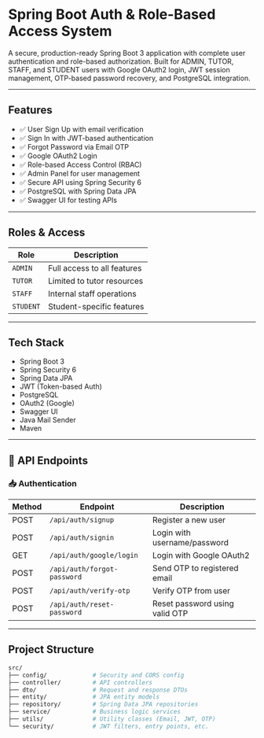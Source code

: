 # Spring Boot Auth & Role-Based Access System

A secure, production-ready Spring Boot 3 application with complete user authentication and role-based authorization. Built for ADMIN, TUTOR, STAFF, and STUDENT users with Google OAuth2 login, JWT session management, OTP-based password recovery, and PostgreSQL integration.

---

## Features

- ✅ User Sign Up with email verification
- ✅ Sign In with JWT-based authentication
- ✅ Forgot Password via Email OTP
- ✅ Google OAuth2 Login
- ✅ Role-based Access Control (RBAC)
- ✅ Admin Panel for user management
- ✅ Secure API using Spring Security 6
- ✅ PostgreSQL with Spring Data JPA
- ✅ Swagger UI for testing APIs

---

## Roles & Access

| Role     | Description                 |
|----------|-----------------------------|
| `ADMIN`  | Full access to all features |
| `TUTOR`  | Limited to tutor resources  |
| `STAFF`  | Internal staff operations   |
| `STUDENT`| Student-specific features   |

---

## Tech Stack

- Spring Boot 3
- Spring Security 6
- Spring Data JPA
- JWT (Token-based Auth)
- PostgreSQL
- OAuth2 (Google)
- Swagger UI
- Java Mail Sender
- Maven

---

## 🔐 API Endpoints

### 📥 Authentication

| Method | Endpoint                      | Description                    |
|--------|-------------------------------|--------------------------------|
| POST   | `/api/auth/signup`           | Register a new user            |
| POST   | `/api/auth/signin`           | Login with username/password   |
| GET    | `/api/auth/google/login`     | Login with Google OAuth2       |
| POST   | `/api/auth/forgot-password`  | Send OTP to registered email   |
| POST   | `/api/auth/verify-otp`       | Verify OTP from user           |
| POST   | `/api/auth/reset-password`   | Reset password using valid OTP |

---

## Project Structure

```bash
src/
├── config/             # Security and CORS config
├── controller/         # API controllers
├── dto/                # Request and response DTOs
├── entity/             # JPA entity models
├── repository/         # Spring Data JPA repositories
├── service/            # Business logic services
├── utils/              # Utility classes (Email, JWT, OTP)
└── security/           # JWT filters, entry points, etc.
